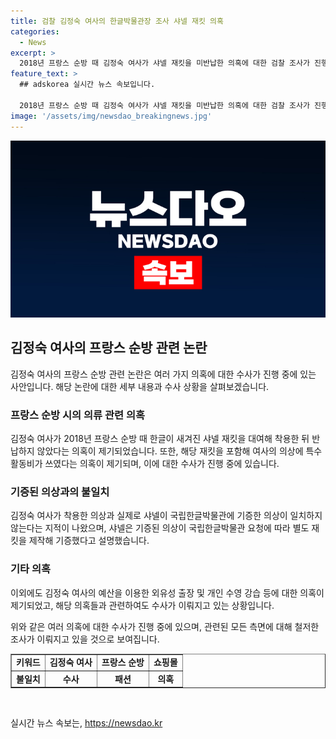 ```yaml
---
title: 검찰 김정숙 여사의 한글박물관장 조사 샤넬 재킷 의혹
categories:
  - News
excerpt: >
  2018년 프랑스 순방 때 김정숙 여사가 샤넬 재킷을 미반납한 의혹에 대한 검찰 조사가 진행 중이다. 국립한글박물관장 및 관련자들이 참고인 신분으로 소환되었고, 청와대는 해당 재킷을 반납하고 샤넬로부터 기증받았다고 밝혔으나, 샤넬의 입장은 계속 변하고 있다. 뿐만 아니라 김 여사의 예산 낭비와 개인 수영 강습 의혹으로도 논란이 일고 있어, 이에 대한 추가적인 조사가 이뤄질 전망이다. 김 여사를 향한 공격적인 비난과 의혹들이 계속되고 있는 상황이다.
feature_text: >
  ## adskorea 실시간 뉴스 속보입니다.

  2018년 프랑스 순방 때 김정숙 여사가 샤넬 재킷을 미반납한 의혹에 대한 검찰 조사가 진행 중이다. 국립한글박물관장 및 관련자들이 참고인 신분으로 소환되었고, 청와대는 해당 재킷을 반납하고 샤넬로부터 기증받았다고 밝혔으나, 샤넬의 입장은 계속 변하고 있다. 뿐만 아니라 김 여사의 예산 낭비와 개인 수영 강습 의혹으로도 논란이 일고 있어, 이에 대한 추가적인 조사가 이뤄질 전망이다. 김 여사를 향한 공격적인 비난과 의혹들이 계속되고 있는 상황이다.
image: '/assets/img/newsdao_breakingnews.jpg'
---
```


<p><img src="/assets/img/newsdao_breakingnews.jpg" alt="adskorea 속보" /></p>

<h2 data-ke-size="size26">김정숙 여사의 프랑스 순방 관련 논란</h2>

<p data-ke-size="size16">김정숙 여사의 프랑스 순방 관련 논란은 여러 가지 의혹에 대한 수사가 진행 중에 있는 사안입니다. 해당 논란에 대한 세부 내용과 수사 상황을 살펴보겠습니다.</p>

<h3>프랑스 순방 시의 의류 관련 의혹</h3>

<p data-ke-size="size16">김정숙 여사가 2018년 프랑스 순방 때 한글이 새겨진 샤넬 재킷을 대여해 착용한 뒤 반납하지 않았다는 의혹이 제기되었습니다. 또한, 해당 재킷을 포함해 여사의 의상에 특수활동비가 쓰였다는 의혹이 제기되며, 이에 대한 수사가 진행 중에 있습니다.</p>

<h3>기증된 의상과의 불일치</h3>

<p data-ke-size="size16">김정숙 여사가 착용한 의상과 실제로 샤넬이 국립한글박물관에 기증한 의상이 일치하지 않는다는 지적이 나왔으며, 샤넬은 기증된 의상이 국립한글박물관 요청에 따라 별도 재킷을 제작해 기증했다고 설명했습니다.</p>

<h3>기타 의혹</h3>

<p data-ke-size="size16">이외에도 김정숙 여사의 예산을 이용한 외유성 출장 및 개인 수영 강습 등에 대한 의혹이 제기되었고, 해당 의혹들과 관련하여도 수사가 이뤄지고 있는 상황입니다.</p>

<p data-ke-size="size16">위와 같은 여러 의혹에 대한 수사가 진행 중에 있으며, 관련된 모든 측면에 대해 철저한 조사가 이뤄지고 있을 것으로 보여집니다.</p>

<table style="width: 100%;" border="1">
<tbody>
<tr>
<td style="text-align: center; height: 17px;"><b>키워드</b></td>
<td style="text-align: center; height: 17px;"><b>김정숙 여사</b></td>
<td style="text-align: center; height: 17px;"><b>프랑스 순방</b></td>
<td style="text-align: center; height: 17px;"><b>쇼핑몰</b></td>
</tr>
<tr>
<td style="text-align: center;"><b>불일치</b></td>
<td style="text-align: center;"><b>수사</b></td>
<td style="text-align: center;"><b>패션</b></td>
<td style="text-align: center;"><b>의혹</b></td>
</tr>
</tbody>
</table>

<p data-ke-size="size16">&nbsp;</p>
실시간 뉴스 속보는, <a href="https://newsdao.kr" rel="dofollow">https://newsdao.kr</a>


